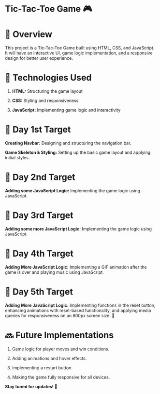 # Tic-Tac-Toe Game 🎮

# 📌 Overview

This project is a Tic-Tac-Toe Game built using HTML, CSS, and JavaScript. It will have an interactive UI, game logic implementation, and a responsive design for better user experience.

# 🚀 Technologies Used

1. **HTML:** Structuring the game layout

2. **CSS:** Styling and responsiveness

3. **JavaScript:** Implementing game logic and interactivity

# 🎯 Day 1st Target  

**Creating Navbar:** Designing and structuring the navigation bar.  

**Game Skeleton & Styling:** Setting up the basic game layout and applying initial styles.  

# 🎯 Day 2nd Target  

**Adding some JavaScript Logic:** Implementing the game logic using JavaScript.  

# 🎯 Day 3rd Target  

**Adding some more JavaScript Logic:** Implementing the game logic using JavaScript.  

# 🎯 Day 4th Target  

**Adding More JavaScript Logic:** Implementing a GIF animation after the game is over and playing music using JavaScript. 

# 🎯 Day 5th Target  

**Adding More JavaScript Logic:** Implementing functions in the reset button, enhancing animations with reset-based functionality, and applying media queries for responsiveness on an 800px screen size. 🚀

# 🔜 Future Implementations

1. Game logic for player moves and win conditions.

2. Adding animations and hover effects.

3. Implementing a restart button.

4. Making the game fully responsive for all devices.

**Stay tuned for updates! 🚀**

